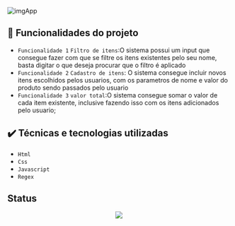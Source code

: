 ![imgApp](https://user-images.githubusercontent.com/108638526/222594206-c188a658-68d2-4d20-9fcc-6c9fd6806e84.png)


## 🔨 Funcionalidades do projeto

- `Funcionalidade 1` `Filtro de itens`:O sistema possui um input que consegue fazer com que se filtre os itens existentes pelo seu nome, basta digitar o que deseja procurar que o filtro é aplicado 
- `Funcionalidade 2` `Cadastro de itens`: O sistema consegue incluir novos itens escolhidos pelos usuarios, com os parametros de nome e valor do produto sendo passados pelo usuario
- `Funcionalidade 3` `valor total`:O sistema consegue somar o valor de cada item existente, inclusive fazendo isso com os itens adicionados pelo usuario; 
## ✔️ Técnicas e tecnologias utilizadas

- ``Html``
- ``Css``
- ``Javascript``
- ``Regex``

## Status 
<p align="center">
<img src="http://img.shields.io/static/v1?label=STATUS&message=FINALIZADO&color=GREEN&style=for-the-badge"/>
</p>
